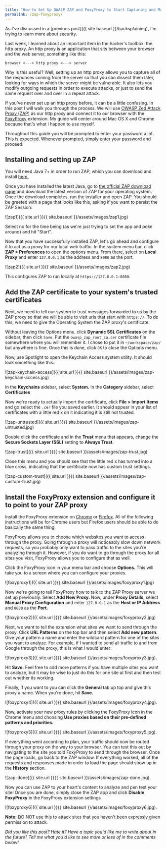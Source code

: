 ```yaml
---
title: "How to Set Up OWASP ZAP and FoxyProxy to Start Capturing and Modifying Web Traffic"
permalink: /zap-foxyproxy/
---
```


As I've discussed in a [previous post]({{ site.baseurl }}/hacksplaining), I'm trying to learn more about security.

Last week, I learned about an important item in the hacker's toolbox: the http proxy. An http proxy is an application that sits between your browser and the web server, something like this:

```
browser <---> http proxy <---> server
```

Why is this useful? Well, setting up an http proxy allows you to capture all of the responses coming from the server so that you can dissect them later, looking for ways in which the server might be vulnerable. It also lets you modify outgoing requests in order to execute attacks, or just to send the same request over and over in a repeat attack.

If you've never set up an http proxy before, it can be a little confusing. In this post I will walk you through the process. We will use [OWASP Zed Attack Proxy (ZAP)](https://www.owasp.org/index.php/OWASP_Zed_Attack_Proxy_Project) as our http proxy and connect it to our browser with the [FoxyProxy](https://getfoxyproxy.org/) extension. My guide will center around Mac OS X and Chrome because that's what I happen to use myself. 

Throughout this guide you will be prompted to enter your password a lot. This is expected. Whenever prompted, simply enter your password and proceed.

## Installing and setting up ZAP

You will need Java 7+ in order to run ZAP, which you can download and install [here.](https://java.com/en/download/)

Once you have installed the latest Java, go to [the official ZAP download page](https://github.com/zaproxy/zaproxy/wiki/Downloads) and download the latest version of ZAP for your operating system. Once the download completes, run the installer and open ZAP. You should be greeted with a page that looks like this, asking if you want to persist the ZAP Session:

![zap1]({{ site.url }}{{ site.baseurl }}/assets/images/zap1.jpg)

Select no for the time being (as we're just trying to set the app and poke around) and hit "Start".

Now that you have successfully installed ZAP, let's go ahead and configure it to act as a proxy for our local web traffic. In the system menu bar, click **ZAP > Preferences** to open the options menu. From there, select on **Local Proxy** and enter `127.0.0.1` as the address and `8080` as the port.

![zap2]({{ site.url }}{{ site.baseurl }}/assets/images/zap2.jpg)

This configures ZAP to run locally at `https://127.0.0.1:8080`. 

## Add the ZAP certificate to your system's trusted certificates

Next, we need to tell our system to trust messages forwarded to us by the ZAP proxy so that we will be able to visit urls that start with `https://`. To do this, we need to give the Operating System the ZAP proxy's certificate. 

Without leaving the Options menu, click **Dynamic SSL Certificates** on the sidebar, then click `Save`. Put the `owasp_zap_root_ca.cer` certificate file somewhere where you will remember it. I chose to put it in `~/workspace/zap/` but anywhere is fine. Once this is done, click `OK` to close the Options menu.

Now, use Spotlight to open the Keychain Access system utility. It should look something like this:

![zap-keychain-access]({{ site.url }}{{ site.baseurl }}/assets/images/zap-keychain-access.jpg)

In the **Keychains** sidebar, select **System.** In the **Category** sidebar, select **Certificates**

Now we're ready to actually import the certificate, click **File > Import Items** and go select the `.cer` file you saved earlier. It should appear in your list of certificates with a little red x on it indicating it is still not trusted.

![zap-untrusted]({{ site.url }}{{ site.baseurl }}/assets/images/zap-untrusted.jpg)

Double click the certificate and in the **Trust** menu that appears, change the **Secure Sockets Layer (SSL)** setting to **Always Trust**.

![zap-trust]({{ site.url }}{{ site.baseurl }}/assets/images/zap-trust.jpg)

Close this menu and you should see that the little red x has turned into a blue cross, indicating that the certificate now has custom trust settings.

![zap-custom-trust]({{ site.url }}{{ site.baseurl }}/assets/images/zap-custom-trust.jpg)

## Install the FoxyProxy extension and configure it to point to your ZAP proxy 

Install the FoxyProxy extension on [Chrome](https://chrome.google.com/webstore/detail/foxyproxy-standard/gcknhkkoolaabfmlnjonogaaifnjlfnp?hl=en) or [Firefox](https://addons.mozilla.org/en-US/firefox/addon/foxyproxy-standard/). All of the following instructions will be for Chrome users but Firefox users should be able to do basically the same thing.

FoxyProxy allows you to choose which websites you want to access through the proxy. Going through a proxy will noticeably slow down network requests, so you probably only want to pass traffic to the sites you're analyzing through it. However, if you do want to go through the proxy for all sites you visit, FoxyProxy allows you to configure that as well.

Click the FoxyProxy icon in your menu bar and choose **Options.** This will take you to a screen where you can configure your proxies.

![foxyproxy1]({{ site.url }}{{ site.baseurl }}/assets/images/foxyproxy1.jpg)

Now we're going to tell FoxyProxy how to talk to the ZAP Proxy server we set up previously. Select **Add New Proxy.** Now, under **Proxy Details**, select **Manual Proxy Configuration** and enter `127.0.0.1` as the **Host or IP Address** and `8080` as the **Port.**

![foxyproxy2]({{ site.url }}{{ site.baseurl }}/assets/images/foxyproxy2.jpg)

Next, we want to tell the extension what sites we want to send through the proxy. Click **URL Patterns** on the top bar and then select **Add new pattern.** Give your pattern a name and enter the wildcard pattern for one of the sites you want to analyze. For example, if I wanted to send all traffic to and from Google through the proxy, this is what I would enter:

![foxyproxy3]({{ site.url }}{{ site.baseurl }}/assets/images/foxyproxy3.jpg).

Hit **Save.** Feel free to add more patterns if you have multiple sites you want to analyze, but it may be wise to just do this for one site at first and then test out whether its working. 

Finally, if you want to you can click the **General** tab up top and give this proxy a name. When you're done, hit **Save.**

![foxyproxy4]({{ site.url }}{{ site.baseurl }}/assets/images/foxyproxy4.jpg).

Now, activate your new proxy rules by clicking the FoxyProxy icon in the Chrome menu and choosing **Use proxies based on their pre-defined patterns and priorities.**

![foxyproxy5]({{ site.url }}{{ site.baseurl }}/assets/images/foxyproxy5.jpg).

If everything went according to plan, your traffic should now be routed through your proxy on the way to your browser. You can test this out by navigating to the site you told FoxyProxy to send through the browser. Once the page loads, go back to the ZAP window. If everything worked, all of the requests and responses made in order to load the page should show up in the **History** section.

![zap-done]({{ site.url }}{{ site.baseurl }}/assets/images/zap-done.jpg).

Now you can use ZAP to your heart's content to analyze and pen test your site! Once you are done, simply close the ZAP app and click **Disable FoxyProxy** in the FoxyProxy extension settings

![foxyproxy6]({{ site.url }}{{ site.baseurl }}/assets/images/foxyproxy6.jpg).

**Note:** DO NOT use this to attack sites that you haven't been expressly given permission to attack.


*Did you like this post? Hate it? Have a topic you'd like me to write about in the future? Tell me what you'd like to see more or less of in the comments below!*

